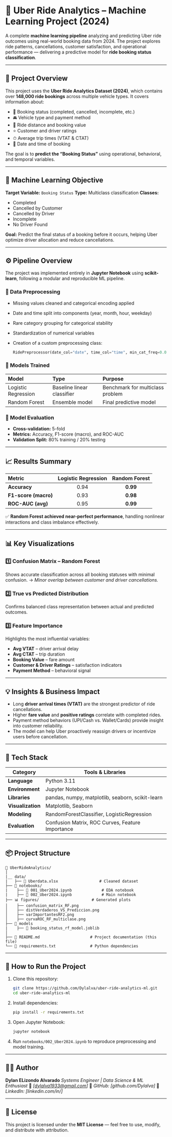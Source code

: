 # 🚗 Uber Ride Analytics – Machine Learning Project (2024)

A complete **machine learning pipeline** analyzing and predicting Uber ride outcomes using real-world booking data from 2024.
The project explores ride patterns, cancellations, customer satisfaction, and operational performance — delivering a predictive model for **ride booking status classification**.

---

## 📂 Project Overview

This project uses the **Uber Ride Analytics Dataset (2024)**, which contains over **148,000 ride bookings** across multiple vehicle types.
It covers information about:

* 🚕 Booking status (completed, cancelled, incomplete, etc.)
* 🚘 Vehicle type and payment method
* 💸 Ride distance and booking value
* ⭐ Customer and driver ratings
* ⏱ Average trip times (VTAT & CTAT)
* 📅 Date and time of booking

The goal is to **predict the “Booking Status”** using operational, behavioral, and temporal variables.

---

## 🧠 Machine Learning Objective

**Target Variable:** `Booking Status`
**Type:** Multiclass classification
**Classes:**

* Completed
* Cancelled by Customer
* Cancelled by Driver
* Incomplete
* No Driver Found

**Goal:** Predict the final status of a booking before it occurs, helping Uber optimize driver allocation and reduce cancellations.

---

## ⚙️ Pipeline Overview

The project was implemented entirely in **Jupyter Notebook** using **scikit-learn**, following a modular and reproducible ML pipeline.

### 🔹 Data Preprocessing

* Missing values cleaned and categorical encoding applied
* Date and time split into components (year, month, hour, weekday)
* Rare category grouping for categorical stability
* Standardization of numerical variables
* Creation of a custom preprocessing class:

  ```python
  RidePreprocessor(date_col="date", time_col="time", min_cat_freq=0.005)
  ```

### 🔹 Models Trained

| Model               | Type                       | Purpose                          |
| :------------------ | :------------------------- | :------------------------------- |
| Logistic Regression | Baseline linear classifier | Benchmark for multiclass problem |
| Random Forest       | Ensemble model             | Final predictive model           |

### 🔹 Model Evaluation

* **Cross-validation:** 5-fold
* **Metrics:** Accuracy, F1-score (macro), and ROC-AUC
* **Validation Split:** 80% training / 20% testing

---

## 📈 Results Summary

| Metric               | Logistic Regression | Random Forest |
| :------------------- | :-----------------: | :-----------: |
| **Accuracy**         |         0.94        |    **0.99**   |
| **F1-score (macro)** |         0.93        |    **0.98**   |
| **ROC-AUC (avg)**    |         0.95        |    **0.99**   |

✅ **Random Forest achieved near-perfect performance**, handling nonlinear interactions and class imbalance effectively.

---

## 📊 Key Visualizations

### 1️⃣ Confusion Matrix – Random Forest

Shows accurate classification across all booking statuses with minimal confusion.
→ *Minor overlap between customer and driver cancellations.*

### 2️⃣ True vs Predicted Distribution

Confirms balanced class representation between actual and predicted outcomes.

### 3️⃣ Feature Importance

Highlights the most influential variables:

* **Avg VTAT** – driver arrival delay
* **Avg CTAT** – trip duration
* **Booking Value** – fare amount
* **Customer & Driver Ratings** – satisfaction indicators
* **Payment Method** – behavioral signal

---

## 💡 Insights & Business Impact

* Long **driver arrival times (VTAT)** are the strongest predictor of ride cancellations.
* Higher **fare value** and **positive ratings** correlate with completed rides.
* Payment method behaviors (UPI/Cash vs. Wallet/Cards) provide insight into customer reliability.
* The model can help Uber proactively reassign drivers or incentivize users before cancellation.

---

## 🧰 Tech Stack

| Category          | Tools & Libraries                                |
| ----------------- | ------------------------------------------------ |
| **Language**      | Python 3.11                                      |
| **Environment**   | Jupyter Notebook                                 |
| **Libraries**     | pandas, numpy, matplotlib, seaborn, scikit-learn |
| **Visualization** | Matplotlib, Seaborn                              |
| **Modeling**      | RandomForestClassifier, LogisticRegression       |
| **Evaluation**    | Confusion Matrix, ROC Curves, Feature Importance |

---

## 📦 Project Structure

```
📁 UberRideAnalytics/
│
|__ data/
|   ├── 📄 Uberdata.xlsx                  # Cleaned dataset
├── 📓 notebooks/
|    ├── 📓 001_Uber2024.ipynb             # EDA notebook
|    ├── 📓 002_Uber2024.ipynb             # Main notebook
├── 📊 figures/                       # Generated plots
│    ├── confusion_matrix_RF.png
│    ├── distVerdaderos_VS_Prediccion.png
│    ├── varImportantesRF2.png
│    ├── curvaROC_RF_multiclase.png
├── 📓 models
|    ├── 📓 booking_status_rf_model.joblib
│
├── 📄 README.md                      # Project documentation (this file)
└── 📄 requirements.txt               # Python dependencies
```

---

## 🚀 How to Run the Project

1. Clone this repository:

   ```bash
   git clone https://github.com/Dylalva/uber-ride-analytics-ml.git
   cd uber-ride-analytics-ml
   ```
2. Install dependencies:

   ```bash
   pip install -r requirements.txt
   ```
3. Open Jupyter Notebook:

   ```bash
   jupyter notebook
   ```
4. Run `notebooks/002_Uber2024.ipynb` to reproduce preprocessing and model training.

---

## 🧑‍💻 Author

**Dylan ELizondo Alvarado**
*Systems Engineer | Data Science & ML Enthusiast*
📧 *[dylalva1933@gmail.com]*
🔗 *GitHub: [github.com/Dylalva]*
🔗 *LinkedIn: [linkedin.com/in/]*

---

## 🏁 License

This project is licensed under the **MIT License** — feel free to use, modify, and distribute with attribution.
